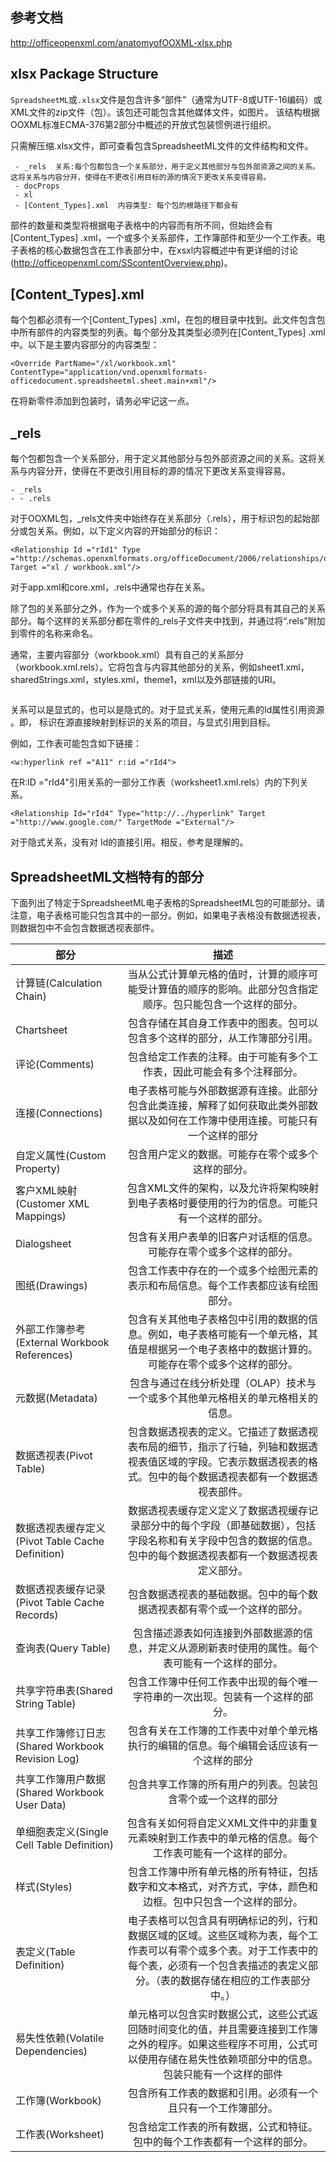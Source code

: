 ## 参考文档
http://officeopenxml.com/anatomyofOOXML-xlsx.php

## xlsx Package Structure

`SpreadsheetML`或`.xlsx`文件是包含许多“部件”（通常为UTF-8或UTF-16编码）或XML文件的zip文件（包）。该包还可能包含其他媒体文件，如图片。
该结构根据OOXML标准ECMA-376第2部分中概述的开放式包装惯例进行组织。


只需解压缩.xlsx文件，即可查看包含SpreadsheetML文件的文件结构和文件。

```
 - _rels  关系:每个包都包含一个关系部分，用于定义其他部分与包外部资源之间的关系。这将关系与内容分开，使得在不更改引用目标的源的情况下更改关系变得容易。
 - docProps
 - xl
 - [Content_Types].xml  内容类型: 每个包的根路径下都会有
```

部件的数量和类型将根据电子表格中的内容而有所不同，但始终会有[Content_Types] .xml，一个或多个关系部件，工作簿部件和至少一个工作表。电子表格的核心数据包含在工作表部分中，在xsxl内容概述中有更详细的讨论(http://officeopenxml.com/SScontentOverview.php)。

## [Content_Types].xml 

每个包都必须有一个[Content_Types] .xml，在包的根目录中找到。此文件包含包中所有部件的内容类型的列表。每个部分及其类型必须列在[Content_Types] .xml中。以下是主要内容部分的内容类型：
```
<Override PartName="/xl/workbook.xml" ContentType="application/vnd.openxmlformats-officedocument.spreadsheetml.sheet.main+xml"/>
```
在将新零件添加到包装时，请务必牢记这一点。

## _rels

每个包都包含一个关系部分，用于定义其他部分与包外部资源之间的关系。这将关系与内容分开，使得在不更改引用目标的源的情况下更改关系变得容易。
```
- _rels
- - .rels
```
对于OOXML包，_rels文件夹中始终存在关系部分（.rels），用于标识包的起始部分或包关系。例如，以下定义内容的开始部分的标识：
```
<Relationship Id ="rId1" Type ="http://schemas.openxmlformats.org/officeDocument/2006/relationships/officeDocument" Target ="xl / workbook.xml"/>
```
对于app.xml和core.xml，.rels中通常也存在关系。

除了包的关系部分之外，作为一个或多个关系的源的每个部分将具有其自己的关系部分。每个这样的关系部分都在零件的_rels子文件夹中找到，并通过将“.rels”附加到零件的名称来命名。

通常，主要内容部分（workbook.xml）具有自己的关系部分（workbook.xml.rels）。它将包含与内容其他部分的关系，例如sheet1.xml，sharedStrings.xml，styles.xml，theme1，xml以及外部链接的URI。

```

```
关系可以是显式的，也可以是隐式的。对于显式关系，使用<Relationship>元素的Id属性引用资源 。即， 标识在源直接映射到标识的关系的项目，与显式引用到目标。

例如，工作表可能包含如下链接：
```
<w:hyperlink ref ="A11" r:id ="rId4">
```
在R:ID ="rId4"引用关系的一部分工作表（worksheet1.xml.rels）内的下列关系。
```
<Relationship Id="rId4" Type="http://../hyperlink" Target ="http://www.google.com/" TargetMode ="External"/>
```
对于隐式关系，没有对<Relationship> Id的直接引用。相反，参考是理解的。

## SpreadsheetML文档特有的部分

下面列出了特定于SpreadsheetML电子表格的SpreadsheetML包的可能部分。请注意，电子表格可能只包含其中的一部分。例如，如果电子表格没有数据透视表，则数据包中不会包含数据透视表部件。

| 部分   |      描述   |
|----------|:-------------:|
|计算链(Calculation Chain) |当从公式计算单元格的值时，计算的顺序可能受计算值的顺序的影响。此部分包含指定顺序。包只能包含一个这样的部分。 |
|Chartsheet |包含存储在其自身工作表中的图表。包可以包含多个这样的部分，从工作簿部分引用。   | 
|评论(Comments)|包含给定工作表的注释。由于可能有多个工作表，因此可能会有多个注释部分。|
|连接(Connections)|电子表格可能与外部数据源有连接。此部分包含此类连接，解释了如何获取此类外部数据以及如何在工作簿中使用连接。可能只有一个这样的部分|
|自定义属性(Custom Property)|包含用户定义的数据。可能存在零个或多个这样的部分。|
|客户XML映射(Customer XML Mappings)|包含XML文件的架构，以及允许将架构映射到电子表格时要使用的行为的信息。可能只有一个这样的部分。|
|Dialogsheet|包含有关用户表单的旧客户对话框的信息。可能存在零个或多个这样的部分。|
|图纸(Drawings)|包含工作表中存在的一个或多个绘图元素的表示和布局信息。每个工作表都应该有绘图部分。|
|外部工作簿参考(External Workbook References)|包含有关其他电子表格包中引用的数据的信息。例如，电子表格可能有一个单元格，其值是根据另一个电子表格中的数据计算的。可能存在零个或多个这样的部分。|
|元数据(Metadata)|包含与通过在线分析处理（OLAP）技术与一个或多个其他单元格相关的单元格相关的信息。|
|数据透视表(Pivot Table)|包含数据透视表的定义。它描述了数据透视表布局的细节，指示了行轴，列轴和数据透视表值区域的字段。它表示数据透视表的格式。包中的每个数据透视表都有一个数据透视表部件。|
|数据透视表缓存定义(Pivot Table Cache Definition)|数据透视表缓存定义定义了数据透视缓存记录部分中的每个字段（即基础数据），包括字段名称和有关字段中包含的数据的信息。包中的每个数据透视表都有一个数据透视表定义部分。|
|数据透视表缓存记录(Pivot Table Cache Records)|包含数据透视表的基础数据。包中的每个数据透视表都有零个或一个这样的部分。|
|查询表(Query Table)|包含描述源表如何连接到外部数据源的信息，并定义从源刷新表时使用的属性。每个表可能有一个这样的部分。|
|共享字符串表(Shared String Table)|包含工作簿中任何工作表中出现的每个唯一字符串的一次出现。包装有一个这样的部分。|
|共享工作簿修订日志(Shared Workbook Revision Log)|包含有关在工作簿的工作表中对单个单元格执行的编辑的信息。每个编辑会话应该有一个这样的部分|
|共享工作簿用户数据(Shared Workbook User Data)|包含共享工作簿的所有用户的列表。包装包含零个或一个这样的部分|
|单细胞表定义(Single Cell Table Definition)|包含有关如何将自定义XML文件中的非重复元素映射到工作表中的单元格的信息。每个工作表可能有一个这样的部分。|
|样式(Styles)|包含工作簿中所有单元格的所有特征，包括数字和文本格式，对齐方式，字体，颜色和边框。包中只包含一个这样的部分。|
|表定义(Table Definition)|电子表格可以包含具有明确标记的列，行和数据区域的区域。这些区域称为表，每个工作表可以有零个或多个表。对于工作表中的每个表，必须有一个包含表描述的表定义部分。（表的数据存储在相应的工作表部分中。）|
|易失性依赖(Volatile Dependencies)|单元格可以包含实时数据公式，这些公式返回随时间变化的值，并且需要连接到工作簿之外的程序。如果这些程序不可用，公式可以使用存储在易失性依赖项部分中的信息。包装只能有一个这样的部件|
|工作簿(Workbook)|包含所有工作表的数据和引用。必须有一个且只有一个工作簿部分。|
|工作表(Worksheet)|包含给定工作表的所有数据，公式和特征。包中的每个工作表都有一个这样的部分。|


